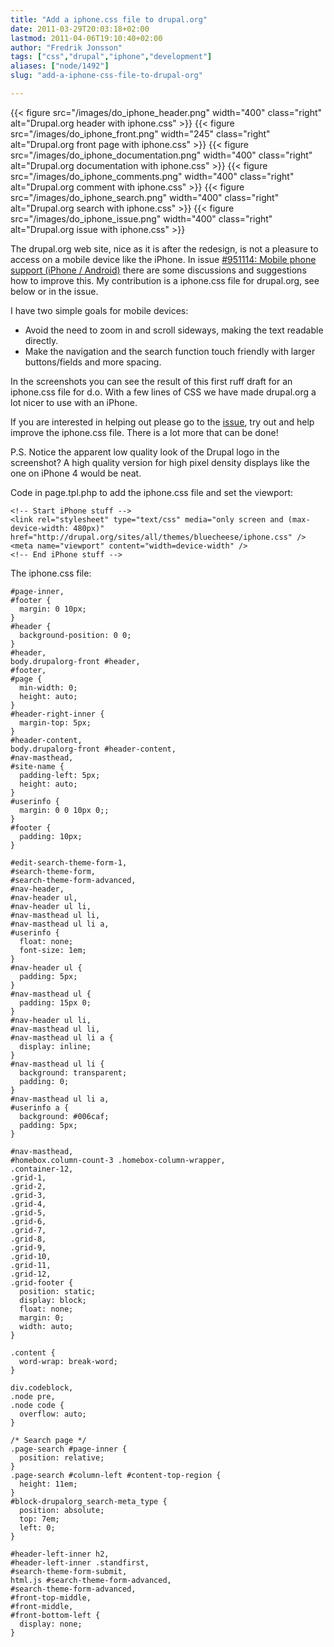 ```yaml
---
title: "Add a iphone.css file to drupal.org"
date: 2011-03-29T20:03:18+02:00
lastmod: 2011-04-06T19:10:40+02:00
author: "Fredrik Jonsson"
tags: ["css","drupal","iphone","development"]
aliases: ["node/1492"]
slug: "add-a-iphone-css-file-to-drupal-org"

---
```


{{< figure src="/images/do_iphone_header.png" width="400" class="right" alt="Drupal.org header with iphone.css" >}}
{{< figure src="/images/do_iphone_front.png" width="245" class="right" alt="Drupal.org front page with iphone.css" >}}
{{< figure src="/images/do_iphone_documentation.png" width="400" class="right" alt="Drupal.org documentation with iphone.css" >}}
{{< figure src="/images/do_iphone_comments.png" width="400" class="right" alt="Drupal.org comment with iphone.css" >}}
{{< figure src="/images/do_iphone_search.png" width="400" class="right" alt="Drupal.org search with iphone.css" >}}
{{< figure src="/images/do_iphone_issue.png" width="400" class="right" alt="Drupal.org issue with iphone.css" >}}

The drupal.org web site, nice as it is after the redesign, is not a pleasure to access on a mobile device like the iPhone. In issue [#951114: Mobile phone support (iPhone / Android)](http://drupal.org/node/951114) there are some discussions and suggestions how to improve this. My contribution is a iphone.css file for drupal.org, see below or in the issue.

I have two simple goals for mobile devices:

* Avoid the need to zoom in and scroll sideways, making the text readable directly.
* Make the navigation and the search function touch friendly with larger buttons/fields and more spacing.

In the screenshots you can see the result of this first ruff draft for an iphone.css file for d.o. With a few lines of CSS we have made drupal.org a lot nicer to use with an iPhone.

If you are interested in helping out please go to the [issue](http://drupal.org/node/951114), try out and help improve the iphone.css file. There is a lot more that can be done!

P.S. Notice the apparent low quality look of the Drupal logo in the screenshot? A high quality version for high pixel density displays like the one on iPhone 4 would be neat.


Code in page.tpl.php to add the iphone.css file and set the viewport:

~~~~
<!-- Start iPhone stuff -->
<link rel="stylesheet" type="text/css" media="only screen and (max-device-width: 480px)" href="http://drupal.org/sites/all/themes/bluecheese/iphone.css" />
<meta name="viewport" content="width=device-width" />
<!-- End iPhone stuff -->
~~~~

The iphone.css file:

~~~~
#page-inner,
#footer {
  margin: 0 10px;
}
#header {
  background-position: 0 0;
}
#header,
body.drupalorg-front #header,
#footer,
#page {
  min-width: 0;
  height: auto;
}
#header-right-inner {
  margin-top: 5px;
}
#header-content,
body.drupalorg-front #header-content,
#nav-masthead,
#site-name {
  padding-left: 5px;
  height: auto;
}
#userinfo {
  margin: 0 0 10px 0;;
}
#footer {
  padding: 10px;
}

#edit-search-theme-form-1,
#search-theme-form,
#search-theme-form-advanced,
#nav-header,
#nav-header ul,
#nav-header ul li,
#nav-masthead ul li,
#nav-masthead ul li a,
#userinfo {
  float: none;
  font-size: 1em;
}
#nav-header ul {
  padding: 5px;
}
#nav-masthead ul {
  padding: 15px 0;
}
#nav-header ul li,
#nav-masthead ul li,
#nav-masthead ul li a {
  display: inline;
}
#nav-masthead ul li {
  background: transparent;
  padding: 0;
}
#nav-masthead ul li a,
#userinfo a {
  background: #006caf;
  padding: 5px;
}

#nav-masthead,
#homebox.column-count-3 .homebox-column-wrapper,
.container-12,
.grid-1,
.grid-2,
.grid-3,
.grid-4,
.grid-5,
.grid-6,
.grid-7,
.grid-8,
.grid-9,
.grid-10,
.grid-11,
.grid-12,
.grid-footer {
  position: static;
  display: block;
  float: none;
  margin: 0;
  width: auto;
}

.content {
  word-wrap: break-word;
}

div.codeblock,
.node pre,
.node code {
  overflow: auto;
}

/* Search page */
.page-search #page-inner {
  position: relative;
}
.page-search #column-left #content-top-region {
  height: 11em;
}
#block-drupalorg_search-meta_type {
  position: absolute;
  top: 7em;
  left: 0;
}

#header-left-inner h2,
#header-left-inner .standfirst,
#search-theme-form-submit,
html.js #search-theme-form-advanced,
#search-theme-form-advanced,
#front-top-middle,
#front-middle,
#front-bottom-left {
  display: none;
}
~~~~

